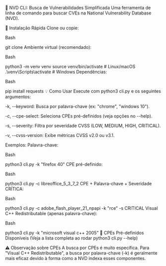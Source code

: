 🔎 NVD CLI: Busca de Vulnerabilidades Simplificada
Uma ferramenta de linha de comando para buscar CVEs na National Vulnerability Database (NVD).

🚀 Instalação Rápida
Clone ou copie:

Bash

git clone 
Ambiente virtual (recomendado):

Bash

python3 -m venv venv
source venv/bin/activate # Linux/macOS
.\venv\Scripts\activate   # Windows
Dependências:

Bash

pip install requests
💡 Como Usar
Execute com python3 cli.py e os seguintes argumentos:

-k, --keyword: Busca por palavra-chave (ex: "chrome", "windows 10").

-c, --cpe-select: Seleciona CPEs pré-definidos (veja opções no --help).

-s, --severity: Filtra por severidade CVSS (LOW, MEDIUM, HIGH, CRITICAL).

-v, --cvss-version: Exibe métricas CVSS v2.0 ou v3.1.

Exemplos:
Palavra-chave:

Bash

python3 cli.py -k "firefox 40"
CPE pré-definido:

Bash

python3 cli.py -c libreoffice_5_3_7_2
CPE + Palavra-chave + Severidade CRÍTICA:

Bash

python3 cli.py -c adobe_flash_player_21_npapi -k "rce" -s CRITICAL
Visual C++ Redistributable (apenas palavra-chave):

Bash

python3 cli.py -k "microsoft visual c++ 2005"
🔑 CPEs Pré-definidos Disponíveis
(Veja a lista completa ao rodar python3 cli.py --help)

⚠️ Observação sobre CPEs
A busca por CPEs é muito específica. Para "Visual C++ Redistributable", a busca por palavra-chave (-k) é geralmente mais eficaz devido à forma como a NVD indexa esses componentes.
